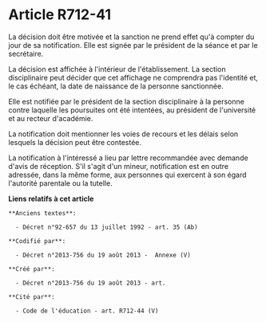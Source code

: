 # Article R712-41

La décision doit être motivée et la sanction ne prend effet qu'à compter du jour de sa notification. Elle est signée par le
président de la séance et par le secrétaire.

La décision est affichée à l'intérieur de l'établissement. La section disciplinaire peut décider que cet affichage ne
comprendra pas l'identité et, le cas échéant, la date de naissance de la personne sanctionnée.

Elle est notifiée par le président de la section disciplinaire à la personne contre laquelle les poursuites ont été
intentées, au président de l'université et au recteur d'académie.

La notification doit mentionner les voies de recours et les délais selon lesquels la décision peut être contestée.

La notification à l'intéressé a lieu par lettre recommandée avec demande d'avis de réception. S'il s'agit d'un mineur,
notification est en outre adressée, dans la même forme, aux personnes qui exercent à son égard l'autorité parentale ou la
tutelle.

**Liens relatifs à cet article**

	**Anciens textes**:

	  - Décret n°92-657 du 13 juillet 1992 - art. 35 (Ab)

	**Codifié par**:

	  - Décret n°2013-756 du 19 août 2013 -  Annexe (V)

	**Créé par**:

	  - Décret n°2013-756 du 19 août 2013 - art.

	**Cité par**:

	  - Code de l'éducation - art. R712-44 (V)
